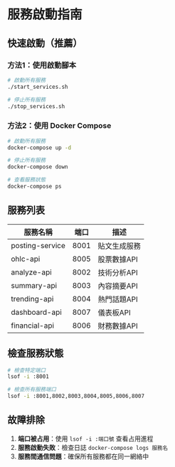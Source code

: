 # 服務啟動指南

## 快速啟動（推薦）

### 方法1：使用啟動腳本
```bash
# 啟動所有服務
./start_services.sh

# 停止所有服務
./stop_services.sh
```

### 方法2：使用 Docker Compose
```bash
# 啟動所有服務
docker-compose up -d

# 停止所有服務
docker-compose down

# 查看服務狀態
docker-compose ps
```

## 服務列表

| 服務名稱 | 端口 | 描述 |
|---------|------|------|
| posting-service | 8001 | 貼文生成服務 |
| ohlc-api | 8005 | 股票數據API |
| analyze-api | 8002 | 技術分析API |
| summary-api | 8003 | 內容摘要API |
| trending-api | 8004 | 熱門話題API |
| dashboard-api | 8007 | 儀表板API |
| financial-api | 8006 | 財務數據API |

## 檢查服務狀態

```bash
# 檢查特定端口
lsof -i :8001

# 檢查所有服務端口
lsof -i :8001,8002,8003,8004,8005,8006,8007
```

## 故障排除

1. **端口被占用**：使用 `lsof -i :端口號` 查看占用進程
2. **服務啟動失敗**：檢查日誌 `docker-compose logs 服務名`
3. **服務間通信問題**：確保所有服務都在同一網絡中





